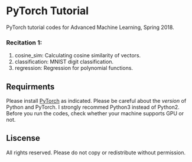 # PyTorch Tutorial
PyTorch tutorial codes for Advanced Machine Learning, Spring 2018.

### Recitation 1:
1. cosine_sim: Calculating cosine similarity of vectors.
2. classification: MNIST digit classification.
3. regression: Regression for polynomial functions.

## Requirments
Please install [PyTorch](http://pytorch.org/) as indicated. Please be careful about the *version* of Python and PyTorch. I strongly recommed Python3 instead of Python2. Before you run the codes, check whether your machine supports GPU or not.

## Liscense
All rights reserved. Please do not copy or redistribute without permission.
